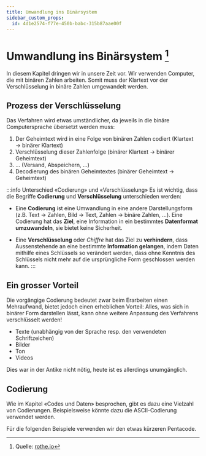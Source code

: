 ```yaml
---
title: Umwandlung ins Binärsystem
sidebar_custom_props:
  id: 4d1e2574-f77e-450b-babc-315b87aae00f
---
```



# Umwandlung ins Binärsystem [^1]
In diesem Kapitel dringen wir in unsere Zeit vor. Wir verwenden Computer, die mit binären Zahlen arbeiten. Somit muss der Klartext vor der Verschlüsselung in binäre Zahlen umgewandelt werden.

## Prozess der Verschlüsselung
Das Verfahren wird etwas umständlicher, da jeweils in die binäre Computersprache übersetzt werden muss:
1. Der Geheimtext wird in eine Folge von binären Zahlen codiert (Klartext → binärer Klartext)
2. Verschlüsselung dieser Zahlenfolge (binärer Klartext → binärer Geheimtext)
3. ... (Versand, Abspeichern, ...)
4. Decodierung des binären Geheimtextes (binärer Geheimtext → Geheimtext)

:::info Unterschied «Codierung» und «Verschlüsselung»
Es ist wichtig, dass die Begriffe **Codierung** und **Verschlüsselung** unterschieden werden:

- Eine **Codierung** ist eine Umwandlung in eine andere Darstellungsform (z.B. Text → Zahlen, Bild → Text, Zahlen → binäre Zahlen, ...). Eine Codierung hat das **Ziel**, eine Information in ein bestimmtes **Datenformat umzuwandeln**, sie bietet keine Sicherheit.

- Eine **Verschlüsselung** oder *Chiffre* hat das Ziel zu **verhindern**, dass Aussenstehende an eine bestimmte **Information gelangen**, indem Daten mithilfe eines Schlüssels so verändert werden, dass ohne Kenntnis des Schlüssels nicht mehr auf die ursprüngliche Form geschlossen werden kann.
:::

## Ein grosser Vorteil
Die vorgängige Codierung bedeutet zwar beim Erarbeiten einen Mehraufwand, bietet jedoch einen erheblichen Vorteil: Alles, was sich in binärer Form darstellen lässt, kann ohne weitere Anpassung des Verfahrens verschlüsselt werden!

- Texte (unabhängig von der Sprache resp. den verwendeten Schriftzeichen)
- Bilder
- Ton
- Videos

Dies war in der Antike nicht nötig, heute ist es allerdings unumgänglich.

## Codierung
Wie im Kapitel «Codes und Daten» besprochen, gibt es dazu eine Vielzahl von Codierungen. Beispielsweise könnte dazu die ASCII-Codierung verwendet werden.

Für die folgenden Beispiele verwenden wir den etwas kürzeren Pentacode.

<Answer type="text" webKey="e1cd3339-5234-42b3-90cd-9e777d74a88e" placeholder="Notizen..." />

[^1]: Quelle: [rothe.io](https://rothe.io/?b=crypto&p=4464)
